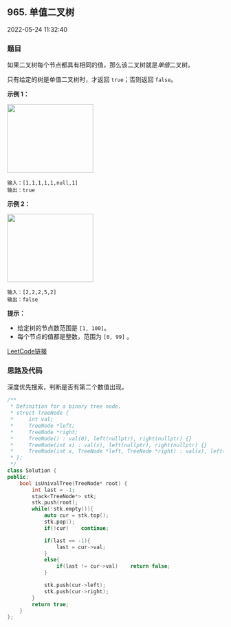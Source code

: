 ## 965. 单值二叉树

2022-05-24 11:32:40

### 题目

如果二叉树每个节点都具有相同的值，那么该二叉树就是<em>单值</em>二叉树。

只有给定的树是单值二叉树时，才返回 ``true``；否则返回 ``false``。



**示例 1：**

<img alt="" src="https://assets.leetcode-cn.com/aliyun-lc-upload/uploads/2018/12/29/screen-shot-2018-12-25-at-50104-pm.png" style="height: 159px; width: 200px;">

```
输入：[1,1,1,1,1,null,1]
输出：true
```

**示例 2：**

<img alt="" src="https://assets.leetcode-cn.com/aliyun-lc-upload/uploads/2018/12/29/screen-shot-2018-12-25-at-50050-pm.png" style="height: 158px; width: 200px;">

```
输入：[2,2,2,5,2]
输出：false
```



**提示：**


- 给定树的节点数范围是 ``[1, 100]``。
- 每个节点的值都是整数，范围为 ``[0, 99]`` 。



[LeetCode链接](https://leetcode-cn.com/problems/univalued-binary-tree/)

### 思路及代码

深度优先搜索，判断是否有第二个数值出现。

```cpp
/**
 * Definition for a binary tree node.
 * struct TreeNode {
 *     int val;
 *     TreeNode *left;
 *     TreeNode *right;
 *     TreeNode() : val(0), left(nullptr), right(nullptr) {}
 *     TreeNode(int x) : val(x), left(nullptr), right(nullptr) {}
 *     TreeNode(int x, TreeNode *left, TreeNode *right) : val(x), left(left), right(right) {}
 * };
 */
class Solution {
public:
    bool isUnivalTree(TreeNode* root) {
        int last = -1;
        stack<TreeNode*> stk;
        stk.push(root);
        while(!stk.empty()){
            auto cur = stk.top();
            stk.pop();
            if(!cur)    continue;

            if(last == -1){
                last = cur->val;
            }
            else{
                if(last != cur->val)    return false;
            }

            stk.push(cur->left);
            stk.push(cur->right);
        }
        return true;
    }
};
```